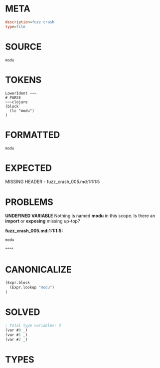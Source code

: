 # META
~~~ini
description=fuzz crash
type=file
~~~
# SOURCE
~~~roc
modu
~~~
# TOKENS
~~~text
LowerIdent ~~~
# PARSE
~~~clojure
(block
  (lc "modu")
)
~~~
# FORMATTED
~~~roc
modu
~~~
# EXPECTED
MISSING HEADER - fuzz_crash_005.md:1:1:1:5
# PROBLEMS
**UNDEFINED VARIABLE**
Nothing is named **modu** in this scope.
Is there an **import** or **exposing** missing up-top?

**fuzz_crash_005.md:1:1:1:5:**
```roc
modu
```
^^^^


# CANONICALIZE
~~~clojure
(Expr.block
  (Expr.lookup "modu")
)
~~~
# SOLVED
~~~clojure
; Total type variables: 3
(var #0 _)
(var #1 _)
(var #2 _)
~~~
# TYPES
~~~roc
~~~
